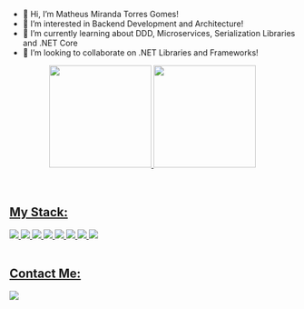 - 👋 Hi, I’m Matheus Miranda Torres Gomes!
- 👀 I’m interested in Backend Development and Architecture!
- 🌱 I’m currently learning about DDD, Microservices, Serialization Libraries and .NET Core
- 💞️ I’m looking to collaborate on .NET Libraries and Frameworks!

   
<div align="center">
  <a href="https://github.com/mudouasenha">
  <img height="180em" src="https://github-readme-stats.vercel.app/api?username=mudouasenha&show_icons=true&theme=highcontrast&include_all_commits=true&count_private=true"/>
  <img height="180em" src="https://github-readme-stats.vercel.app/api/top-langs/?username=mudouasenha&layout=compact&langs_count=7&theme=highcontrast"/>
</div>


<br />
<br />

## My Stack:
<div style="display: inline_block" >
  <img src="https://deviconapi.vercel.app/?dotnetcore&theme=dark&size=80"/>
  <img src="https://deviconapi.vercel.app/?csharp&theme=dark&size=80"/>
  <img src="https://deviconapi.vercel.app/?azure&theme=dark&size=80"/>
  <img src="https://deviconapi.vercel.app/?graphql&theme=dark&size=80"/>
  <img src="https://deviconapi.vercel.app/?microsoftsqlserver&theme=dark&size=80"/>
  <img src="https://deviconapi.vercel.app/?docker&theme=dark&size=80"/>
  <img src="https://deviconapi.vercel.app/?kubernetes&theme=dark&size=80"/>
  <img src="https://deviconapi.vercel.app/?nodejs&theme=dark&size=80"/>
</div>
  <br>
  <div> 
  
</div>

## Contact Me:
  <a href="https://www.linkedin.com/in/matheus-gomes-98823b185/" target="_blank"><img src="https://img.shields.io/badge/LinkedIn-0077B5?style=for-the-badge&logo=linkedin&logoColor=white" target="_blank"></a> <br>
